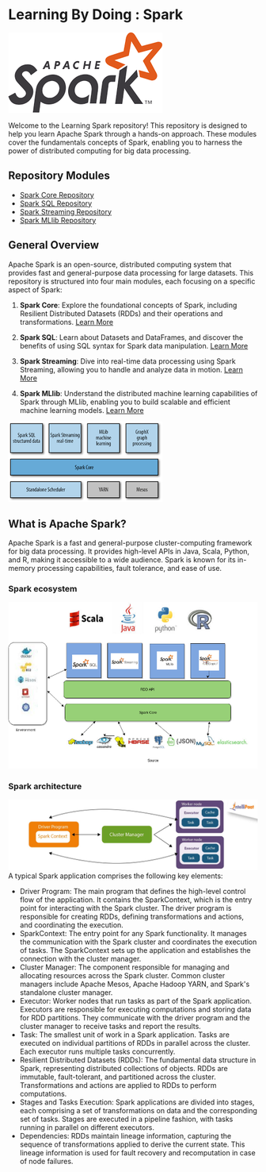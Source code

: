 # Learning By Doing : Spark
![Alt Text](assets/spark-logo.png)

Welcome to the Learning Spark repository! 
This repository is designed to help you learn Apache Spark through a hands-on approach. These modules cover the fundamentals concepts of Spark, enabling you to harness the power of distributed computing for big data processing.

## Repository Modules

- [Spark Core Repository](https://github.com/elmehdi-elkari/Big_Data/tree/main/spark/spark-core-rdd)
- [Spark SQL Repository](https://github.com/elmehdi-elkari/Big_Data/tree/main/spark/spark-sql)
- [Spark Streaming Repository](link_to_spark_streaming)
- [Spark MLlib Repository](https://github.com/elmehdi-elkari/Big_Data/tree/main/spark/spark-MLib)


## General Overview

Apache Spark is an open-source, distributed computing system that provides fast and general-purpose data processing for large datasets. This repository is structured into four main modules, each focusing on a specific aspect of Spark:

1. **Spark Core**: Explore the foundational concepts of Spark, including Resilient Distributed Datasets (RDDs) and their operations and transformations. [Learn More](link_to_spark_core)

2. **Spark SQL**: Learn about Datasets and DataFrames, and discover the benefits of using SQL syntax for Spark data manipulation. [Learn More](link_to_spark_sql)

3. **Spark Streaming**: Dive into real-time data processing using Spark Streaming, allowing you to handle and analyze data in motion. [Learn More](link_to_spark_streaming)

4. **Spark MLlib**: Understand the distributed machine learning capabilities of Spark through MLlib, enabling you to build scalable and efficient machine learning models. [Learn More](link_to_spark_mllib)

![Alt Text](assets/spark-modules.png)


## What is Apache Spark?

Apache Spark is a fast and general-purpose cluster-computing framework for big data processing. It provides high-level APIs in Java, Scala, Python, and R, making it accessible to a wide audience. Spark is known for its in-memory processing capabilities, fault tolerance, and ease of use.

### Spark ecosystem
![Alt Text](assets/spark-eco.png)

### Spark architecture
![Alt Text](assets/spark-arch.png)
A typical Spark application comprises the following key elements:
- Driver Program: The main program that defines the high-level control flow of the application. It contains the SparkContext, which is the entry point for interacting with the Spark cluster. The driver program is responsible for creating RDDs, defining transformations and actions, and coordinating the execution.
- SparkContext: The entry point for any Spark functionality. It manages the communication with the Spark cluster and coordinates the execution of tasks. The SparkContext sets up the application and establishes the connection with the cluster manager.
- Cluster Manager: The component responsible for managing and allocating resources across the Spark cluster. Common cluster managers include Apache Mesos, Apache Hadoop YARN, and Spark's standalone cluster manager.
- Executor: Worker nodes that run tasks as part of the Spark application. Executors are responsible for executing computations and storing data for RDD partitions. They communicate with the driver program and the cluster manager to receive tasks and report the results.
- Task: The smallest unit of work in a Spark application. Tasks are executed on individual partitions of RDDs in parallel across the cluster. Each executor runs multiple tasks concurrently.
- Resilient Distributed Datasets (RDDs): The fundamental data structure in Spark, representing distributed collections of objects. RDDs are immutable, fault-tolerant, and partitioned across the cluster. Transformations and actions are applied to RDDs to perform computations.
- Stages and Tasks Execution: Spark applications are divided into stages, each comprising a set of transformations on data and the corresponding set of tasks. Stages are executed in a pipeline fashion, with tasks running in parallel on different executors.
- Dependencies: RDDs maintain lineage information, capturing the sequence of transformations applied to derive the current state. This lineage information is used for fault recovery and recomputation in case of node failures.
